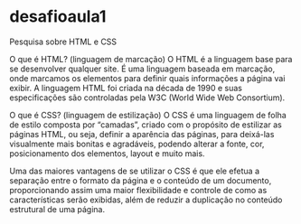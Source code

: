 # desafioaula1
Pesquisa sobre HTML e CSS 

O que é HTML? (linguagem de marcação)
O HTML é a linguagem base para se desenvolver qualquer site. É uma linguagem baseada em marcação, onde marcamos os elementos para definir quais informações a página vai exibir. A linguagem HTML foi criada na década de 1990 e suas especificações são controladas pela W3C (World Wide Web Consortium).

O que é CSS? (linguagem de estilização)
O CSS é uma linguagem de folha de estilo composta por “camadas”, criado com o propósito de estilizar as páginas HTML, ou seja, definir a aparência das páginas, para deixá-las visualmente mais bonitas e agradáveis, podendo alterar a fonte, cor, posicionamento dos elementos, layout e muito mais.

Uma das maiores vantagens de se utilizar o CSS é que ele efetua a separação entre o formato da página e o conteúdo de um documento, proporcionando assim uma maior flexibilidade e controle de como as características serão exibidas, além de reduzir a duplicação no conteúdo estrutural de uma página.